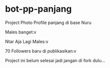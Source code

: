 # bot-pp-panjang
Project Photo Profile panjang di base Nuru


Males banget:v

Ntar Aja Lagi Males:v

70 Followers baru di publikasikan:v


Project ini belum selesai jadi jangan di fork dulu...

